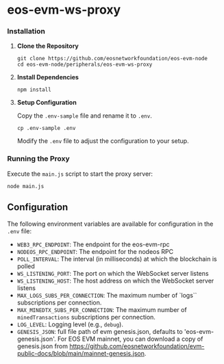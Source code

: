 # eos-evm-ws-proxy

### Installation

1. **Clone the Repository**
   ```
   git clone https://github.com/eosnetworkfoundation/eos-evm-node
   cd eos-evm-node/peripherals/eos-evm-ws-proxy
   ```

2. **Install Dependencies**
   ```
   npm install
   ```

3. **Setup Configuration**
 
   Copy the `.env-sample` file and rename it to `.env`.
   ```
   cp .env-sample .env
   ```

   Modify the `.env` file to adjust the configuration to your setup.

### Running the Proxy

Execute the `main.js` script to start the proxy server:

```
node main.js
```

## Configuration

The following environment variables are available for configuration in the `.env` file:

- `WEB3_RPC_ENDPOINT`: The endpoint for the eos-evm-rpc
- `NODEOS_RPC_ENDPOINT`: The endpoint for the nodeos RPC
- `POLL_INTERVAL`: The interval (in milliseconds) at which the blockchain is polled
- `WS_LISTENING_PORT`: The port on which the WebSocket server listens
- `WS_LISTENING_HOST`: The host address on which the WebSocket server listens
- `MAX_LOGS_SUBS_PER_CONNECTION`: The maximum number of `logs`` subscriptions per connection.
- `MAX_MINEDTX_SUBS_PER_CONNECTION`: The maximum number of `minedTransactions` subscriptions per connection.
- `LOG_LEVEL`: Logging level (e.g., `debug`).
- `GENESIS_JSON`: full file path of evm genesis.json, defaults to 'eos-evm-genesis.json'. For EOS EVM mainnet, you can download a copy of genesis.json from https://github.com/eosnetworkfoundation/evm-public-docs/blob/main/mainnet-genesis.json.

